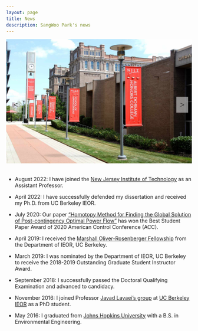 ```yaml
---
layout: page
title: News
description: SangWoo Park's news
---
```


<div class="figure-pane">
  <div class="figure-container">
    <img class="figure" src="publpics/njit_campus_01.jpg" alt="njit_campus_01">
    <img class="figure" src="publpics/njit_campus_02.jpg" alt="njit_campus_02">
    <img class="figure" src="publpics/njit_campus_03.jpg" alt="njit_campus_03">
	<img class="figure" src="publpics/njit_campus_04.jpg" alt="njit_campus_04">
	<img class="figure" src="publpics/njit_campus_05.jpg" alt="njit_campus_05">
	<img class="figure" src="publpics/njit_campus_06.jpg" alt="njit_campus_06">
    <!-- Add more images as needed -->
  </div>
  <button class="prev-button" onclick="changeFigure(-1)">&lt;</button>
  <button class="next-button" onclick="changeFigure(1)">&gt;</button>
</div>

<style>
.figure-pane {
  text-align: center;
  position: relative;
}

.figure-container {
  display: flex;
  overflow: hidden;
}

.figure {
  width: 100%;
  height: auto;
  margin-bottom: 20px; /* Adjust the margin as needed */
}

.prev-button, .next-button {
  position: absolute;
  top: 50%;
  transform: translateY(-50%);
  padding: 10px;
  background-color: rgba(255, 255, 255, 0.5); /* Light color background */
  color: #333; /* Dark arrow color */
  border: none;
  cursor: pointer;
  font-size: 20px;
}

.prev-button {
  left: 10px;
}

.next-button {
  right: 10px;
}
</style>

<script>
  let currentFigureIndex = 0; // Initialize the current figure index

  function changeFigure(step) {
    // Update the current figure index based on the step (1 for next, -1 for previous)
    currentFigureIndex += step;

    // Get all figure elements
    const figures = document.querySelectorAll('.figure');

    // Wrap around if exceeding the figure count
    if (currentFigureIndex < 0) {
      currentFigureIndex = figures.length - 1;
    } else if (currentFigureIndex >= figures.length) {
      currentFigureIndex = 0;
    }

    // Calculate the transform value to swipe to the current figure
    const transformValue = `translateX(-${currentFigureIndex * 100}%)`;

    // Apply the transform to the figure container for the swiping effect
    const figureContainer = document.querySelector('.figure-container');
    figureContainer.style.transform = transformValue;
  }

  // Initially, show the first figure
  changeFigure(0);
</script>

* August 2022: I have joined the [New Jersey Institute of Technology](https://www.njit.edu/) as an Assistant Professor.

* April 2022: I have successfully defended my dissertation and received my Ph.D. from UC Berkeley IEOR.

* July 2020: Our paper [“Homotopy Method for Finding the Global Solution of Post-contingency Optimal Power Flow”](https://ieeexplore.ieee.org/document/9147711)
has won the Best Student Paper Award of 2020 American Control Conference (ACC).

* April 2019: I received the [Marshall Oliver-Rosenberger Fellowship](https://ieor.berkeley.edu/announcing-the-fall-2019-grassi-mor-fellows/) from the Department of IEOR, UC Berkeley.

* March 2019: I was nominated by the Department of IEOR, UC Berkeley to receive the 2018-2019 Outstanding Graduate Student Instructor Award.

* September 2018: I successfully passed the Doctoral Qualifying Examination and advanced to candidacy.

* November 2016: I joined Professor [Javad Lavaei’s group](https://lavaei.ieor.berkeley.edu/Group.html) at [UC Berkeley IEOR](https://ieor.berkeley.edu/) as a PhD student.

* May 2016: I graduated from [Johns Hopkins University](https://www.jhu.edu/) with a B.S. in Environmental Engineering.